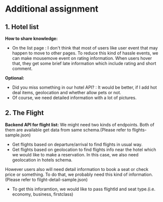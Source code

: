 # Additional assignment

## 1. Hotel list

**How to share knowledge:**

- On the list page : I don't think that most of users like user event that may happen to move to other pages.
  To reduce this kind of hassle events, we can make mousemove event on rating information.
  When users hover that, they get some brief late information which include rating and short comment.

**Optional:**

- Did you miss something in our hotel API? : It would be better, if I add hot deal items, geolocation and whether allow pets or not.
- Of course, we need detailed information with a lot of pictures.

## 2. The Flight

**Backend API for flight list:**
We might need two kinds of endpoints.
Both of them are available get data from same schema.(Please refer to flights-sample.json)

- Get flights based on departure/arrival to find flights in usual way.
- Get flights based on geolocation to find flights info near the hotel which we would like to make a reservation. In this case, we also need geolocation in hotels schema.

However users also will need detail information to book a seat or check price or something.
To do that, we probably need this kind of information.(Please refer to filght-detail-sample.json)

- To get this inforamtion, we would like to pass flightId and seat type.(i.e. economy, business, firstclass)

